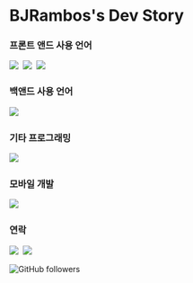 # BJRambos's Dev Story

### 프론트 앤드 사용 언어
<img src="https://img.shields.io/badge/HTML5-E34F26?style=flat-square&logo=HTML5&logoColor=white"/>&nbsp;
<img src="https://img.shields.io/badge/CSS3-1572B6?style=flat-square&logo=CSS3&logoColor=white"/>&nbsp;
<img src="https://img.shields.io/badge/JavaScript-F7DF1E?style=flat-square&logo=JavaScript&logoColor=white"/>&nbsp;

### 백앤드 사용 언어
<img src="https://img.shields.io/badge/PHP-777BB4?style=for-the-badge&logo=php&logoColor=white"/>&nbsp;

### 기타 프로그래밍
<img src="https://img.shields.io/badge/C%23-239120?style=for-the-badge&logo=c-sharp&logoColor=white"/>&nbsp;

### 모바일 개발
<img src="https://img.shields.io/badge/Xamarin-3498DB?style=for-the-badge&logo=xamarin&logoColor=white"/>&nbsp;

### 연락
<img src="https://img.shields.io/badge/Discord-7289DA?style=for-the-badge&logo=discord&logoColor=white"/>&nbsp;
<img src="https://img.shields.io/badge/Slack-4A154B?style=for-the-badge&logo=slack&logoColor=white"/>&nbsp;

![GitHub followers](https://img.shields.io/github/followers/bjrambo?label=FOLLOW&style=social)
